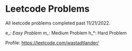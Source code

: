 # Leetcode Problems

All leetcode problems completed past 11/21/2022.

e_*: Easy Problem
m_*: Medium Problem
h_*: Hard Problem

Profile: https://leetcode.com/wastadtlander/
